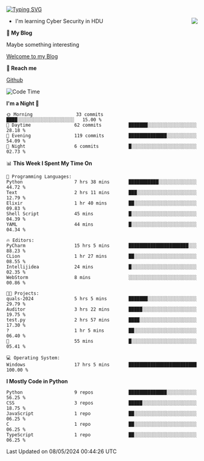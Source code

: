 [![Typing SVG](https://readme-typing-svg.herokuapp.com?font=Fira+Code&pause=1000&random=false&width=450&height=60&lines=Hello+%F0%9F%91%8B%F0%9F%8F%BB;I'm+JBNRZ)](https://git.io/typing-svg)

<a href="#">
  <img align="right" src="https://github-readme-stats.vercel.app/api?username=JBNRZ&show_icons=true&bg_color=15,f2f7fd,E0EAFC" />
</a>

- I'm learning Cyber Security in HDU

 **🌱 My Blog**

Maybe something interesting

[Welcome to my Blog](https://jbnrz.com.cn/)

 **💬 Reach me** 

[Github](https://github.com/JBNRZ)


<!--START_SECTION:waka-->
![Code Time](http://img.shields.io/badge/Code%20Time-452%20hrs%2040%20mins-blue)

**I'm a Night 🦉** 

```text
🌞 Morning                33 commits          ████░░░░░░░░░░░░░░░░░░░░░   15.00 % 
🌆 Daytime                62 commits          ███████░░░░░░░░░░░░░░░░░░   28.18 % 
🌃 Evening                119 commits         ██████████████░░░░░░░░░░░   54.09 % 
🌙 Night                  6 commits           █░░░░░░░░░░░░░░░░░░░░░░░░   02.73 % 
```


📊 **This Week I Spent My Time On** 

```text
💬 Programming Languages: 
Python                   7 hrs 38 mins       ███████████░░░░░░░░░░░░░░   44.72 % 
Text                     2 hrs 11 mins       ███░░░░░░░░░░░░░░░░░░░░░░   12.79 % 
Elixir                   1 hr 40 mins        ██░░░░░░░░░░░░░░░░░░░░░░░   09.83 % 
Shell Script             45 mins             █░░░░░░░░░░░░░░░░░░░░░░░░   04.39 % 
YAML                     44 mins             █░░░░░░░░░░░░░░░░░░░░░░░░   04.34 % 

🔥 Editors: 
PyCharm                  15 hrs 5 mins       ██████████████████████░░░   88.23 % 
CLion                    1 hr 27 mins        ██░░░░░░░░░░░░░░░░░░░░░░░   08.55 % 
Intellijidea             24 mins             █░░░░░░░░░░░░░░░░░░░░░░░░   02.35 % 
WebStorm                 8 mins              ░░░░░░░░░░░░░░░░░░░░░░░░░   00.86 % 

🐱‍💻 Projects: 
quals-2024               5 hrs 5 mins        ███████░░░░░░░░░░░░░░░░░░   29.79 % 
Auditor                  3 hrs 22 mins       █████░░░░░░░░░░░░░░░░░░░░   19.75 % 
test.py                  2 hrs 57 mins       ████░░░░░░░░░░░░░░░░░░░░░   17.30 % 
?                        1 hr 5 mins         ██░░░░░░░░░░░░░░░░░░░░░░░   06.40 % 
🔭                        55 mins             █░░░░░░░░░░░░░░░░░░░░░░░░   05.41 % 

💻 Operating System: 
Windows                  17 hrs 5 mins       █████████████████████████   100.00 % 
```

**I Mostly Code in Python** 

```text
Python                   9 repos             ██████████████░░░░░░░░░░░   56.25 % 
CSS                      3 repos             █████░░░░░░░░░░░░░░░░░░░░   18.75 % 
JavaScript               1 repo              ██░░░░░░░░░░░░░░░░░░░░░░░   06.25 % 
C                        1 repo              ██░░░░░░░░░░░░░░░░░░░░░░░   06.25 % 
TypeScript               1 repo              ██░░░░░░░░░░░░░░░░░░░░░░░   06.25 % 
```




 Last Updated on 08/05/2024 00:44:26 UTC
<!--END_SECTION:waka-->
